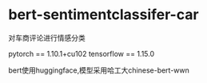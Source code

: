 # bert-sentimentclassifer-car
对车商评论进行情感分类

pytorch == 1.10.1+cu102
tensorflow == 1.15.0

bert使用huggingface,模型采用哈工大chinese-bert-wwn
